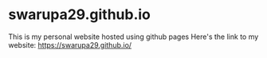 # swarupa29.github.io
This is my personal website hosted using github pages
Here's the link to my website:
https://swarupa29.github.io/

